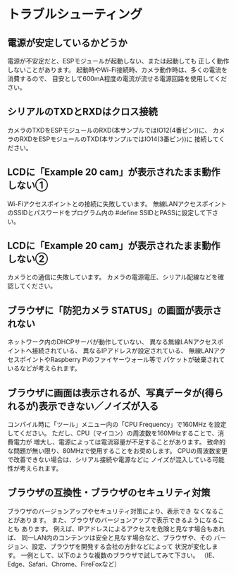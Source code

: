 # トラブルシューティング

## 電源が安定しているかどうか
電源が不安定だと、ESPモジュールが起動しない、または起動しても
正しく動作しないことがあります。
起動時やWi-Fi接続時、カメラ動作時は、多くの電流を消費するので、
目安として600mA程度の電流が流せる電源回路を使用してください。

## シリアルのTXDとRXDはクロス接続
カメラのTXDをESPモジュールのRXD(本サンプルではIO12(4番ピン))に、
カメラのRXDをESPモジュールのTXD(本サンプルではIO14(3番ピン))に
接続してください。

## LCDに「Example 20 cam」が表示されたまま動作しない①
Wi-Fiアクセスポイントとの接続に失敗しています。
無線LANアクセスポイントのSSIDとパスワードをプログラム内の
#define SSIDとPASSに設定して下さい。

## LCDに「Example 20 cam」が表示されたまま動作しない②
カメラとの通信に失敗しています。
カメラの電源電圧、シリアル配線などを確認してください。


## ブラウザに「防犯カメラ STATUS」の画面が表示されない
ネットワーク内のDHCPサーバが動作していない、
異なる無線LANアクセスポイントへ接続されている、
異なるIPアドレスが設定されている、
無線LANアクセスポイントやRaspberry Piのファイヤーウォール等で
パケットが破棄されているなどが考えられます。

## ブラウザに画面は表示されるが、写真データが(得られるが)表示できない／ノイズが入る
コンパイル時に「ツール」メニュー内の「CPU Frequency」で160MHz
を設定してください。
ただし、CPU（マイコン）の周波数を160MHzすることで、消費電力が
増大し、電源によっては電流容量が不足することがあります。
致命的な問題が無い限り、80MHzで使用することをお奨めします。
CPUの周波数変更で改善できない場合は、シリアル接続や電源などに
ノイズが混入している可能性が考えられます。

## ブラウザの互換性・ブラウザのセキュリティ対策
ブラウザのバージョンアップやセキュリティ対策により、表示でき
なくなることがあります。
また、ブラウザのバージョンアップで表示できるようになることも
あります。
例えば、IPアドレスによるアクセスを危険と見なす場合もあれば、
同一LAN内のコンテンツは安全と見なす場合など、ブラウザや、その
バージョン、設定、ブラウザを開発する会社の方針などによって
状況が変化します。
一例として、以下のような複数のブラウザで試してみて下さい。
（IE、Edge、Safari、Chrome、FireFoxなど）
